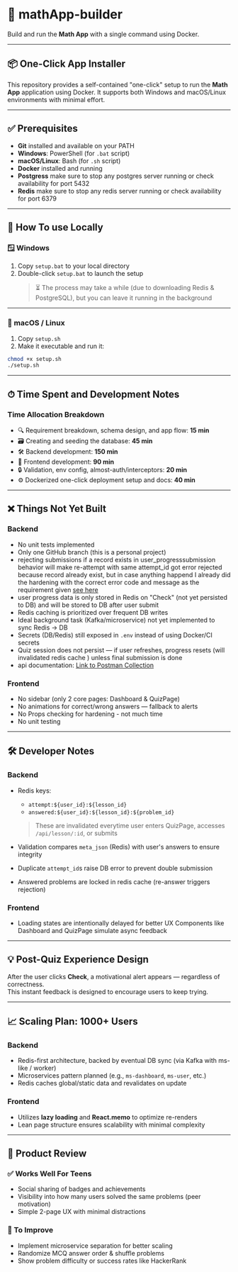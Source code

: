 # 🧮 mathApp-builder

Build and run the **Math App** with a single command using Docker.

---

## 📦 One-Click App Installer

This repository provides a self-contained "one-click" setup to run the **Math App** application using Docker. It supports both Windows and macOS/Linux environments with minimal effort.

---

## ✅ Prerequisites

- **Git** installed and available on your PATH  
- **Windows**: PowerShell (for `.bat` script)  
- **macOS/Linux**: Bash (for `.sh` script)  
- **Docker** installed and running
- **Postgress** make sure to stop any postgres server running or check availability for port 5432
- **Redis** make sure to stop any redis server running or check availability for port 6379
---

## 🚀 How To use Locally

### 🪟 Windows

1. Copy `setup.bat` to your local directory  
2. Double-click `setup.bat` to launch the setup  
   > ⏳ The process may take a while (due to downloading Redis & PostgreSQL), but you can leave it running in the background  

---

### 🐧 macOS / Linux

1. Copy `setup.sh`  
2. Make it executable and run it:

```bash
chmod +x setup.sh
./setup.sh
```

---

## ⏱ Time Spent and Development Notes

### Time Allocation Breakdown

- 🔍 Requirement breakdown, schema design, and app flow: **15 min**  
- 🗃 Creating and seeding the database: **45 min**  
- 🛠 Backend development: **150 min**  
- 🎨 Frontend development: **90 min**  
- 🔒 Validation, env config, almost-auth/interceptors: **20 min**  
- ⚙️ Dockerized one-click deployment setup and docs: **40 min**

---

## ❌ Things Not Yet Built

### Backend

- No unit tests implemented  
- Only one GitHub branch (this is a personal project)  
- rejecting submissions if a record exists in user_progresssubmission behavior will make re-attempt with same attempt_id got error rejected because record already exist, but in case anything happend I already did the hardening with the correct error code and message as the requirement given [see here](https://github.com/julioojordan/mathApp-service/blob/a21f655f6073e000d1be19bd5cb4b164554b11b3/src/repositories/submissionRepository.js#L27)
- user progress data is only stored in Redis on "Check" (not yet persisted to DB) and will be stored to DB after user submit  
- Redis caching is prioritized over frequent DB writes  
- Ideal background task (Kafka/microservice) not yet implemented to sync Redis → DB  
- Secrets (DB/Redis) still exposed in `.env` instead of using Docker/CI secrets  
- Quiz session does not persist — if user refreshes, progress resets (will invalidated redis cache ) unless final submission is done  
- api documentation: [Link to Postman Collection](https://www.postman.com/security-geoscientist-58981571/workspace/test-math-app/collection/32935117-adc7b708-554f-48ab-8c65-baf39f823deb?action=share&source=copy-link&creator=32935117) 

### Frontend

- No sidebar (only 2 core pages: Dashboard & QuizPage)  
- No animations for correct/wrong answers — fallback to alerts  
- No Props checking for hardening - not much time
- No unit testing

---

## 🛠 Developer Notes

### Backend

- Redis keys:  
  - `attempt:${user_id}:${lesson_id}`  
  - `answered:${user_id}:${lesson_id}:${problem_id}`  
  > These are invalidated everytime user enters QuizPage, accesses `/api/lesson/:id`, or submits

- Validation compares `meta_json` (Redis) with user's answers to ensure integrity  
- Duplicate `attempt_id`s raise DB error to prevent double submission  
- Answered problems are locked in redis cache (re-answer triggers rejection)

### Frontend

- Loading states are intentionally delayed for better UX Components like Dashboard and QuizPage simulate async feedback  

---

## 💡 Post-Quiz Experience Design

After the user clicks **Check**, a motivational alert appears — regardless of correctness.  
This instant feedback is designed to encourage users to keep trying.

---

## 📈 Scaling Plan: 1000+ Users

### Backend

- Redis-first architecture, backed by eventual DB sync (via Kafka with ms-like / worker)  
- Microservices pattern planned (e.g., `ms-dashboard`, `ms-user`, etc.)  
- Redis caches global/static data and revalidates on update  

### Frontend

- Utilizes **lazy loading** and **React.memo** to optimize re-renders  
- Lean page structure ensures scalability with minimal complexity  

---

## 🧪 Product Review

### ✅ Works Well For Teens

- Social sharing of badges and achievements  
- Visibility into how many users solved the same problems (peer motivation)  
- Simple 2-page UX with minimal distractions  

### 🔧 To Improve

- Implement microservice separation for better scaling  
- Randomize MCQ answer order & shuffle problems  
- Show problem difficulty or success rates like HackerRank  
